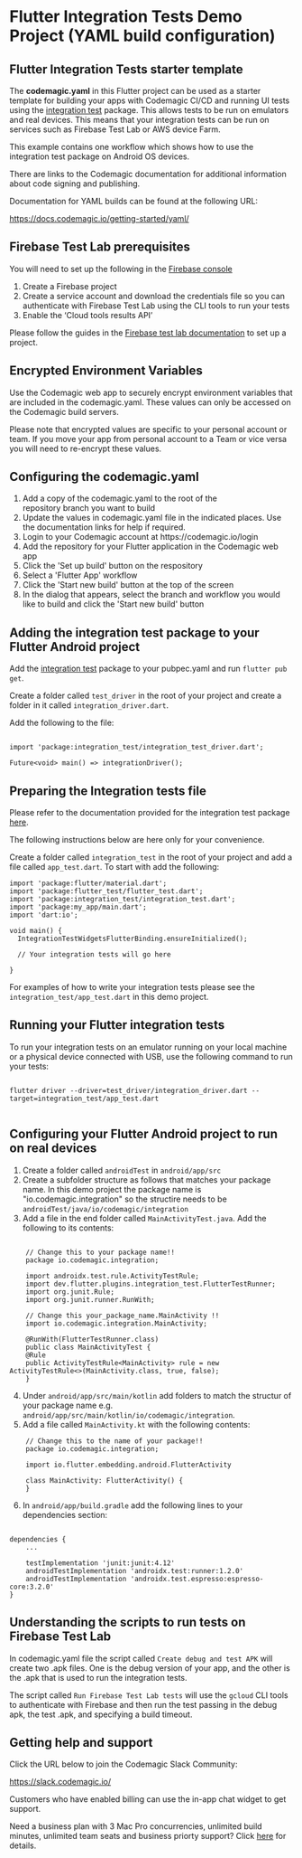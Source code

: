 # Flutter Integration Tests Demo Project (YAML build configuration)

## Flutter Integration Tests starter template 

The **codemagic.yaml** in this Flutter project can be used as a starter template for building your apps with Codemagic CI/CD and running UI tests using the [integration test](https://pub.dev/packages/integration_test) package. This allows tests to be run on emulators and real devices. This means that your integration tests can be run on services such as Firebase Test Lab or AWS device Farm. 

This example contains one workflow which shows how to use the integration test package on Android OS devices. 

There are links to the Codemagic documentation for additional information about code signing and publishing.

Documentation for YAML builds can be found at the following URL: 

https://docs.codemagic.io/getting-started/yaml/

## Firebase Test Lab prerequisites

You will need to set up the following in the [Firebase console](https://firebase.google.com/)

<ol>
<li>Create a Firebase project</li>
<li>Create a service account and download the credentials file so you can authenticate with Firebase Test Lab using the CLI tools to run your tests</li>
<li>Enable the ‘Cloud tools results API’</li>
</ol>

Please follow the guides in the [Firebase test lab documentation](https://firebase.google.com/docs/test-lab/?gclid=EAIaIQobChMIs5qVwqW25QIV8iCtBh3DrwyUEAAYASAAEgLFU_D_BwE) to set up a project.


## Encrypted Environment Variables

Use the Codemagic web app to securely encrypt environment variables that are included in the codemagic.yaml. These values can only be accessed on the Codemagic build servers.

Please note that encrypted values are specific to your personal account or team. If you move your app from personal account to a Team or vice versa you will need to re-encrypt these values.

## Configuring the codemagic.yaml

<ol>
<li>Add a copy of the codemagic.yaml to the root of the repository branch you want to build</li>
<li>Update the values in codemagic.yaml file in the indicated places. Use the documentation links for help if required.</li>
<li>Login to your Codemagic account at https://codemagic.io/login</li>
<li>Add the repository for your Flutter application in the Codemagic web app</li>
<li>Click the 'Set up build' button on the respository</li>
<li>Select a 'Flutter App' workflow</li>
<li>Click the 'Start new build' button at the top of the screen </li>
<li>In the dialog that appears, select the branch and workflow you would like to build and click the 'Start new build' button</li>
</ol>

## Adding the integration test package to your Flutter Android project

Add the [integration test](https://pub.dev/packages/integration_test) package to your pubpec.yaml and run `flutter pub get`.

Create a folder called `test_driver` in the root of your project and create a folder in it called `integration_driver.dart`. 

Add the following to the file:

```

import 'package:integration_test/integration_test_driver.dart';

Future<void> main() => integrationDriver();

```

## Preparing the Integration tests file

Please refer to the documentation provided for the integration test package [here](https://pub.dev/packages/integration_test). 

The following instructions below are here only for your convenience.

Create a folder called `integration_test` in the root of your project and add a file called `app_test.dart`. To start with add the following:

```
import 'package:flutter/material.dart';
import 'package:flutter_test/flutter_test.dart';
import 'package:integration_test/integration_test.dart';
import 'package:my_app/main.dart';
import 'dart:io';

void main() {
  IntegrationTestWidgetsFlutterBinding.ensureInitialized();

  // Your integration tests will go here

}
```

For examples of how to write your integration tests please see the `integration_test/app_test.dart` in this demo project. 

## Running your Flutter integration tests

To run your integration tests on an emulator running on your local machine or a physical device connected with USB, use the following command to run your tests:

```

flutter driver --driver=test_driver/integration_driver.dart --target=integration_test/app_test.dart


```

## Configuring your Flutter Android project to run on real devices

1. Create a folder called `androidTest` in `android/app/src` 
2. Create a subfolder structure as follows that matches your package name. In this demo project the package name is "io.codemagic.integration" so the structire needs to be `androidTest/java/io/codemagic/integration`
3. Add a file in the end folder called `MainActivityTest.java`. Add the following to its contents:

```

    // Change this to your package name!!
    package io.codemagic.integration;

    import androidx.test.rule.ActivityTestRule;
    import dev.flutter.plugins.integration_test.FlutterTestRunner;
    import org.junit.Rule;
    import org.junit.runner.RunWith;

    // Change this your_package_name.MainActivity !!
    import io.codemagic.integration.MainActivity;

    @RunWith(FlutterTestRunner.class)
    public class MainActivityTest {
    @Rule
    public ActivityTestRule<MainActivity> rule = new ActivityTestRule<>(MainActivity.class, true, false);
    }

```
4. Under `android/app/src/main/kotlin` add folders to match the structur of your package name e.g. `android/app/src/main/kotlin/io/codemagic/integration`. 
5. Add a file called `MainActivity.kt` with the following contents:

```
    // Change this to the name of your package!!
    package io.codemagic.integration;

    import io.flutter.embedding.android.FlutterActivity

    class MainActivity: FlutterActivity() {
    }

```

6. In `android/app/build.gradle` add the following lines to your dependencies section:

```

dependencies {
    ...

    testImplementation 'junit:junit:4.12'
    androidTestImplementation 'androidx.test:runner:1.2.0'
    androidTestImplementation 'androidx.test.espresso:espresso-core:3.2.0'
}

```


## Understanding the scripts to run tests on Firebase Test Lab

In codemagic.yaml file the script called `Create debug and test APK` will create two .apk files. One is the debug version of your app, and the other is the .apk that is used to run the integration tests.

The script called `Run Firebase Test Lab tests` will use the `gcloud` CLI tools to authenticate with Firebase and then run the test passing in the debug apk, the test .apk, and specifying a build timeout. 

## Getting help and support

Click the URL below to join the Codemagic Slack Community:

https://slack.codemagic.io/

Customers who have enabled billing can use the in-app chat widget to get support. 

Need a business plan with 3 Mac Pro concurrencies, unlimited build minutes, unlimited team seats and business priorty support? Click [here](https://codemagic.io/pricing/) for details.